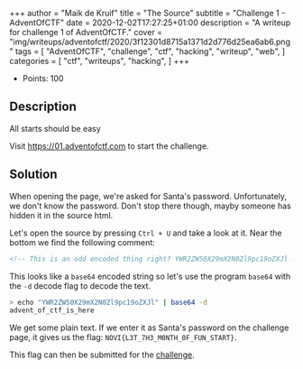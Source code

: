 +++
author = "Maik de Kruif"
title = "The Source"
subtitle = "Challenge 1 - AdventOfCTF"
date = 2020-12-02T17:27:25+01:00
description = "A writeup for challenge 1 of AdventOfCTF."
cover = "img/writeups/adventofctf/2020/3f12301d8715a1371d2d776d25ea6ab6.png"
tags = [
    "AdventOfCTF",
    "challenge",
    "ctf",
    "hacking",
    "writeup",
    "web",
]
categories = [
    "ctf",
    "writeups",
    "hacking",
]
+++

- Points: 100

## Description

All starts should be easy

Visit <https://01.adventofctf.com> to start the challenge.

## Solution

When opening the page, we're asked for Santa's password. Unfortunately, we don't know the password. Don't stop there though, mayby someone has hidden it in the source html.

Let's open the source by pressing `Ctrl + U` and take a look at it. Near the bottom we find the following comment:

```html
<!-- This is an odd encoded thing right? YWR2ZW50X29mX2N0Zl9pc19oZXJl -->
```

This looks like a `base64` encoded string so let's use the program `base64` with the `-d` decode flag to decode the text.

```bash
> echo "YWR2ZW50X29mX2N0Zl9pc19oZXJl" | base64 -d
advent_of_ctf_is_here
```

We get some plain text. If we enter it as Santa's password on the challenge page, it gives us the flag: `NOVI{L3T_7H3_M0NTH_0F_FUN_START}`.

This flag can then be submitted for the [challenge](https://ctfd.adventofctf.com/challenges#1-2).
